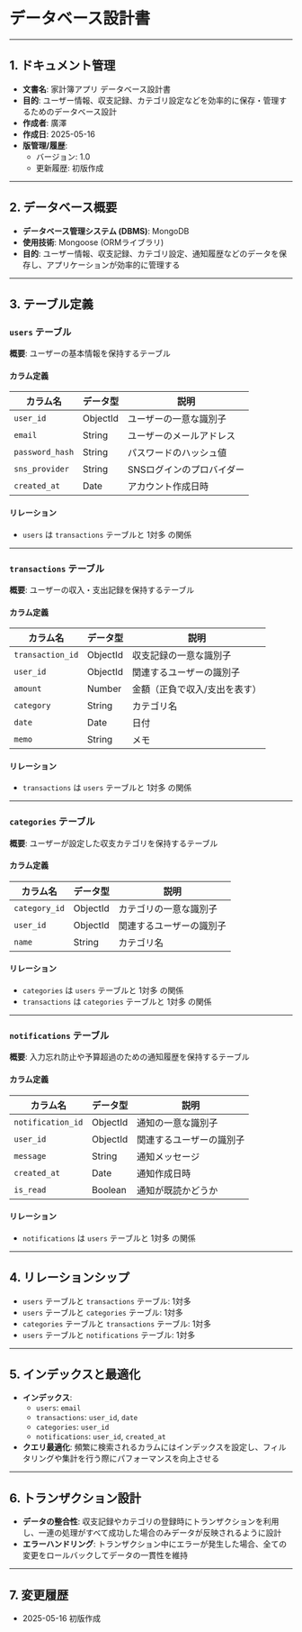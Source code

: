 # データベース設計書

---

## 1. ドキュメント管理

- **文書名**: 家計簿アプリ データベース設計書
- **目的**: ユーザー情報、収支記録、カテゴリ設定などを効率的に保存・管理するためのデータベース設計
- **作成者**: 廣澤
- **作成日**: 2025-05-16
- **版管理/履歴**:
  - バージョン: 1.0
  - 更新履歴: 初版作成

---

## 2. データベース概要

- **データベース管理システム (DBMS)**: MongoDB
- **使用技術**: Mongoose (ORMライブラリ)
- **目的**: ユーザー情報、収支記録、カテゴリ設定、通知履歴などのデータを保存し、アプリケーションが効率的に管理する

---

## 3. テーブル定義

### `users` テーブル

**概要**: ユーザーの基本情報を保持するテーブル

#### カラム定義

| カラム名         | データ型         | 説明                         |
| ---------------- | ---------------- | -------------------------- |
| `user_id`        | ObjectId         | ユーザーの一意な識別子     |
| `email`          | String           | ユーザーのメールアドレス   |
| `password_hash`  | String           | パスワードのハッシュ値     |
| `sns_provider`   | String           | SNSログインのプロバイダー  |
| `created_at`     | Date             | アカウント作成日時         |

#### リレーション

- `users` は `transactions` テーブルと 1対多 の関係

---

### `transactions` テーブル

**概要**: ユーザーの収入・支出記録を保持するテーブル

#### カラム定義

| カラム名         | データ型         | 説明                         |
| ---------------- | ---------------- | -------------------------- |
| `transaction_id` | ObjectId         | 収支記録の一意な識別子     |
| `user_id`        | ObjectId         | 関連するユーザーの識別子   |
| `amount`         | Number           | 金額（正負で収入/支出を表す） |
| `category`       | String           | カテゴリ名                 |
| `date`           | Date             | 日付                       |
| `memo`           | String           | メモ                       |

#### リレーション

- `transactions` は `users` テーブルと 1対多 の関係

---

### `categories` テーブル

**概要**: ユーザーが設定した収支カテゴリを保持するテーブル

#### カラム定義

| カラム名         | データ型         | 説明                         |
| ---------------- | ---------------- | -------------------------- |
| `category_id`    | ObjectId         | カテゴリの一意な識別子     |
| `user_id`        | ObjectId         | 関連するユーザーの識別子   |
| `name`           | String           | カテゴリ名                 |

#### リレーション

- `categories` は `users` テーブルと 1対多 の関係
- `transactions` は `categories` テーブルと 1対多 の関係

---

### `notifications` テーブル

**概要**: 入力忘れ防止や予算超過のための通知履歴を保持するテーブル

#### カラム定義

| カラム名         | データ型         | 説明                         |
| ---------------- | ---------------- | -------------------------- |
| `notification_id`| ObjectId         | 通知の一意な識別子         |
| `user_id`        | ObjectId         | 関連するユーザーの識別子   |
| `message`        | String           | 通知メッセージ             |
| `created_at`     | Date             | 通知作成日時               |
| `is_read`        | Boolean          | 通知が既読かどうか         |

#### リレーション

- `notifications` は `users` テーブルと 1対多 の関係

---

## 4. リレーションシップ

- `users` テーブルと `transactions` テーブル: 1対多
- `users` テーブルと `categories` テーブル: 1対多
- `categories` テーブルと `transactions` テーブル: 1対多
- `users` テーブルと `notifications` テーブル: 1対多

---

## 5. インデックスと最適化

- **インデックス**:
  - `users`: `email`
  - `transactions`: `user_id`, `date`
  - `categories`: `user_id`
  - `notifications`: `user_id`, `created_at`
- **クエリ最適化**: 頻繁に検索されるカラムにはインデックスを設定し、フィルタリングや集計を行う際にパフォーマンスを向上させる

---

## 6. トランザクション設計

- **データの整合性**: 収支記録やカテゴリの登録時にトランザクションを利用し、一連の処理がすべて成功した場合のみデータが反映されるように設計
- **エラーハンドリング**: トランザクション中にエラーが発生した場合、全ての変更をロールバックしてデータの一貫性を維持

---

## 7. 変更履歴

- 2025-05-16 初版作成